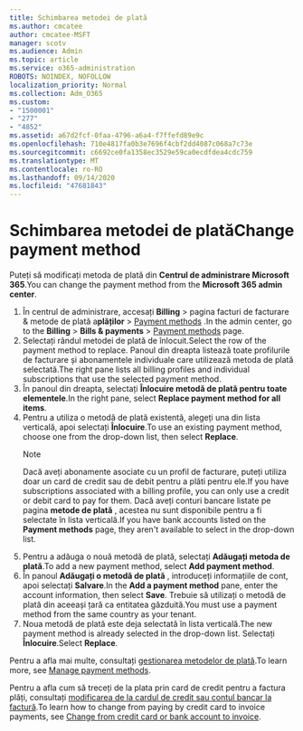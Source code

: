 ```yaml
---
title: Schimbarea metodei de plată
ms.author: cmcatee
author: cmcatee-MSFT
manager: scotv
ms.audience: Admin
ms.topic: article
ms.service: o365-administration
ROBOTS: NOINDEX, NOFOLLOW
localization_priority: Normal
ms.collection: Adm_O365
ms.custom:
- "1500001"
- "277"
- "4852"
ms.assetid: a67d2fcf-0faa-4796-a6a4-f7ffefd89e9c
ms.openlocfilehash: 710e4817fa0b3e7696f4cbf2dd4087c068a7c73e
ms.sourcegitcommit: c6692ce0fa1358ec3529e59ca0ecdfdea4cdc759
ms.translationtype: MT
ms.contentlocale: ro-RO
ms.lasthandoff: 09/14/2020
ms.locfileid: "47681843"
---
```

# <a name="change-payment-method"></a><span data-ttu-id="e0fbf-102">Schimbarea metodei de plată</span><span class="sxs-lookup"><span data-stu-id="e0fbf-102">Change payment method</span></span>

<span data-ttu-id="e0fbf-103">Puteți să modificați metoda de plată din **Centrul de administrare Microsoft 365**.</span><span class="sxs-lookup"><span data-stu-id="e0fbf-103">You can change the payment method from the **Microsoft 365 admin center**.</span></span>
  
1. <span data-ttu-id="e0fbf-104">În centrul de administrare, accesați **Billing**  >  pagina facturi de facturare & metode de plată a**plăților**  >  [Payment methods](https://go.microsoft.com/fwlink/p/?linkid=2018806) .</span><span class="sxs-lookup"><span data-stu-id="e0fbf-104">In the admin center, go to the **Billing** > **Bills & payments** > [Payment methods](https://go.microsoft.com/fwlink/p/?linkid=2018806) page.</span></span>
2. <span data-ttu-id="e0fbf-105">Selectați rândul metodei de plată de înlocuit.</span><span class="sxs-lookup"><span data-stu-id="e0fbf-105">Select the row of the payment method to replace.</span></span> <span data-ttu-id="e0fbf-106">Panoul din dreapta listează toate profilurile de facturare și abonamentele individuale care utilizează metoda de plată selectată.</span><span class="sxs-lookup"><span data-stu-id="e0fbf-106">The right pane lists all billing profiles and individual subscriptions that use the selected payment method.</span></span>
3. <span data-ttu-id="e0fbf-107">În panoul din dreapta, selectați **Înlocuire metodă de plată pentru toate elementele**.</span><span class="sxs-lookup"><span data-stu-id="e0fbf-107">In the right pane, select **Replace payment method for all items**.</span></span>
4. <span data-ttu-id="e0fbf-108">Pentru a utiliza o metodă de plată existentă, alegeți una din lista verticală, apoi selectați **Înlocuire**.</span><span class="sxs-lookup"><span data-stu-id="e0fbf-108">To use an existing payment method, choose one from the drop-down list, then select **Replace**.</span></span>
    > [!NOTE]
    > <span data-ttu-id="e0fbf-109">Dacă aveți abonamente asociate cu un profil de facturare, puteți utiliza doar un card de credit sau de debit pentru a plăti pentru ele.</span><span class="sxs-lookup"><span data-stu-id="e0fbf-109">If you have subscriptions associated with a billing profile, you can only use a credit or debit card to pay for them.</span></span> <span data-ttu-id="e0fbf-110">Dacă aveți conturi bancare listate pe pagina **metode de plată** , acestea nu sunt disponibile pentru a fi selectate în lista verticală.</span><span class="sxs-lookup"><span data-stu-id="e0fbf-110">If you have bank accounts listed on the **Payment methods** page, they aren't available to select in the drop-down list.</span></span>
5. <span data-ttu-id="e0fbf-111">Pentru a adăuga o nouă metodă de plată, selectați **Adăugați metoda de plată**.</span><span class="sxs-lookup"><span data-stu-id="e0fbf-111">To add a new payment method, select **Add payment method**.</span></span>
6. <span data-ttu-id="e0fbf-112">În panoul **Adăugați o metodă de plată** , introduceți informațiile de cont, apoi selectați **Salvare**.</span><span class="sxs-lookup"><span data-stu-id="e0fbf-112">In the **Add a payment method** pane, enter the account information, then select **Save**.</span></span> <span data-ttu-id="e0fbf-113">Trebuie să utilizați o metodă de plată din aceeași țară ca entitatea găzduită.</span><span class="sxs-lookup"><span data-stu-id="e0fbf-113">You must use a payment method from the same country as your tenant.</span></span>
7. <span data-ttu-id="e0fbf-114">Noua metodă de plată este deja selectată în lista verticală.</span><span class="sxs-lookup"><span data-stu-id="e0fbf-114">The new payment method is already selected in the drop-down list.</span></span> <span data-ttu-id="e0fbf-115">Selectați **Înlocuire**.</span><span class="sxs-lookup"><span data-stu-id="e0fbf-115">Select **Replace**.</span></span>

<span data-ttu-id="e0fbf-116">Pentru a afla mai multe, consultați [gestionarea metodelor de plată](https://docs.microsoft.com/microsoft-365/commerce/billing-and-payments/manage-payment-methods).</span><span class="sxs-lookup"><span data-stu-id="e0fbf-116">To learn more, see [Manage payment methods](https://docs.microsoft.com/microsoft-365/commerce/billing-and-payments/manage-payment-methods).</span></span>

<span data-ttu-id="e0fbf-117">Pentru a afla cum să treceți de la plata prin card de credit pentru a factura plăți, consultați [modificarea de la cardul de credit sau contul bancar la factură](https://docs.microsoft.com/microsoft-365/commerce/billing-and-payments/change-payment-method#change-from-credit-card-or-bank-account-to-invoice).</span><span class="sxs-lookup"><span data-stu-id="e0fbf-117">To learn how to change from paying by credit card to invoice payments, see [Change from credit card or bank account to invoice](https://docs.microsoft.com/microsoft-365/commerce/billing-and-payments/change-payment-method#change-from-credit-card-or-bank-account-to-invoice).</span></span>